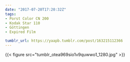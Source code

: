 ```yaml
---
date: "2017-07-20T17:20:32Z"
tags:
- Porst Color CN 200
- Kodak Star 110
- Göttingen
- Expired Film

tumblr_url: https://yaapb.tumblr.com/post/163215112366
---
```

{{< figure src="tumblr_otea969sio1v9quwwo1_1280.jpg" >}} 

